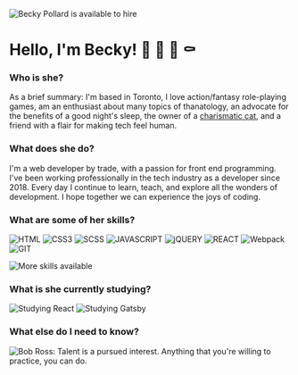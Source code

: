 ![Becky Pollard is available to hire](https://img.shields.io/static/v1?label=⭐️&message=CURRENTLY%20AVAILABLE%20FOR%20HIRE%20⭐️&labelColor=40c463&color=40c463)

# Hello, I'm Becky! 🤖 🌸 👻 ⚰️

### Who is she?
As a brief summary: I'm based in Toronto, I love action/fantasy role-playing games, am an enthusiast about many topics of thanatology, an advocate for the benefits of a good night's sleep, the owner of a [charismatic cat](http://beckypollard.com/assets/images/creature.jpg), and a friend with a flair for making tech feel human.

### What does she do?
I'm a web developer by trade, with a passion for front end programming. I've been working professionally in the tech industry as a developer since 2018. Every day I continue to learn, teach, and explore all the wonders of development. I hope together we can experience the joys of coding.

### What are some of her skills?
![HTML](https://img.shields.io/static/v1?logo=html5&logoColor=FD92AF&label=&message=HTML5&labelColor=333&color=FD92AF&style=for-the-badge)
![CSS3](https://img.shields.io/static/v1?logo=css3&logoColor=FD92AF&label=&message=CSS3&labelColor=333&color=FD92AF&style=for-the-badge)
![SCSS](https://img.shields.io/static/v1?logo=SASS&logoColor=FD92AF&label=&message=SCSS&labelColor=333&color=FD92AF&style=for-the-badge)
![JAVASCRIPT](https://img.shields.io/static/v1?logo=JAVASCRIPT&logoColor=FD92AF&label=&message=JAVASCRIPT&labelColor=333&color=FD92AF&style=for-the-badge)
![jQUERY](https://img.shields.io/static/v1?logo=jQUERY&logoColor=FD92AF&label=&message=jQUERY&labelColor=333&color=FD92AF&style=for-the-badge)
![REACT](https://img.shields.io/static/v1?logo=REACT&logoColor=FD92AF&label=&message=REACT&labelColor=333&color=FD92AF&style=for-the-badge)
![Webpack](https://img.shields.io/static/v1?logo=webpack&logoColor=FD92AF&label=&message=WEBPACK&labelColor=333&color=FD92AF&style=for-the-badge)
![GIT](https://img.shields.io/static/v1?logo=GIT&logoColor=FD92AF&label=&message=GIT&labelColor=333&color=FD92AF&style=for-the-badge)
<!--![Mentoring](https://img.shields.io/static/v1?logo=M&logoColor=FD92AF&label=💡&message=Mentoring&labelColor=333&color=FD92AF&style=for-the-badge)-->
![More skills available](https://img.shields.io/static/v1?label=&message=and%20more...%20%28lets%20talk%29&labelColor=333&color=FD92AF&style=for-the-badge)

### What is she currently studying?
![Studying React](https://img.shields.io/static/v1?logo=react&logoColor=FD92AF&label=&message=REACT&labelColor=333&color=FD92AF&style=for-the-badge)
![Studying Gatsby](https://img.shields.io/static/v1?logo=GATSBY&logoColor=FD92AF&label=&message=GATSBY&labelColor=333&color=FD92AF&style=for-the-badge)
 
### What else do I need to know?

![Bob Ross: Talent is a pursued interest. Anything that you're willing to practice, you can do.](https://media.giphy.com/media/B4OVvY3CVNN0Q/giphy.gif)
 
 <!--
 ![Visits Badge](https://badges.pufler.dev/visits/BeckyPollard/BeckyPollard)
 -->
